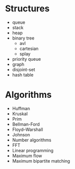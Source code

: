 Structures
=====

* queue
* stack
* heap
* binary tree 
  * avl
  * cartesian
  * splay
* priority queue
* graph
* disjoint-set
* hash table

Algorithms
=====

* Huffman
* Kruskal
* Prim
* Bellman-Ford
* Floyd–Warshall
* Johnson
* Number algorithms
* FFT
* Linear programming
* Maximum flow
* Maximum bipartite matching


